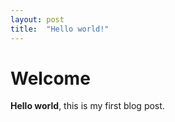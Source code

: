 ```yaml
---
layout: post
title:  "Hello world!"
---
```


# Welcome

**Hello world**, this is my first blog post.
